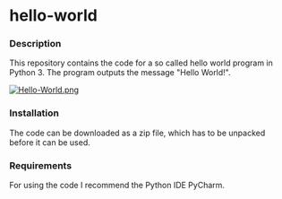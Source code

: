 # hello-world

### Description
This repository contains the code for a so called hello world program in Python 3. The program outputs the message "Hello World!".


[![Hello-World.png](https://i.postimg.cc/V6Vt4gHC/Hello-World.png)](https://postimg.cc/9RyzQd2m)


### Installation

The code can be downloaded as a zip file, which has to be unpacked before it can be used.

### Requirements

For using the code I recommend the Python IDE PyCharm.
